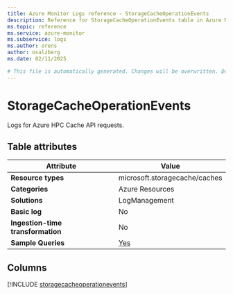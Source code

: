```yaml
---
title: Azure Monitor Logs reference - StorageCacheOperationEvents
description: Reference for StorageCacheOperationEvents table in Azure Monitor Logs.
ms.topic: reference
ms.service: azure-monitor
ms.subservice: logs
ms.author: orens
author: osalzberg
ms.date: 02/11/2025

# This file is automatically generated. Changes will be overwritten. Do not change this file directly.
---
```


# StorageCacheOperationEvents

Logs for Azure HPC Cache API requests.


## Table attributes

|Attribute|Value|
|---|---|
|**Resource types**|microsoft.storagecache/caches|
|**Categories**|Azure Resources|
|**Solutions**| LogManagement|
|**Basic log**|No|
|**Ingestion-time transformation**|No|
|**Sample Queries**|[Yes](/azure/azure-monitor/reference/queries/storagecacheoperationevents)|



## Columns
  
[!INCLUDE [storagecacheoperationevents](~/reusable-content/ce-skilling/azure/includes/azure-monitor/reference/tables/storagecacheoperationevents-include.md)]
